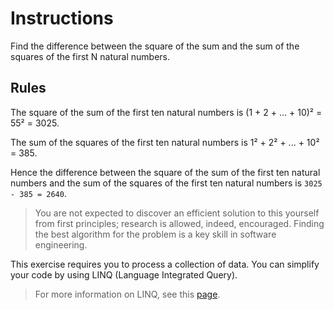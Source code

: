 # Instructions

Find the difference between the square of the sum and the sum of the squares of the first N natural numbers.

## Rules

The square of the sum of the first ten natural numbers is (1 + 2 + ... + 10)² = 55² = 3025.

The sum of the squares of the first ten natural numbers is 1² + 2² + ... + 10² = 385.

Hence the difference between the square of the sum of the first ten natural numbers and the sum of the squares of the first ten natural numbers is `3025 - 385 = 2640`.

>You are not expected to discover an efficient solution to this yourself from first principles; research is allowed, indeed, encouraged. Finding the best algorithm for the problem is a key skill in software engineering.

This exercise requires you to process a collection of data. You can simplify your code by using LINQ (Language Integrated Query). 

>For more information on LINQ, see this [page](https://docs.microsoft.com/en-us/dotnet/articles/standard/using-linq).

